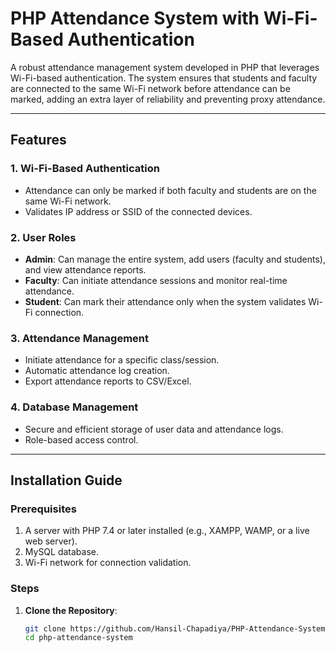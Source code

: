 # PHP Attendance System with Wi-Fi-Based Authentication

A robust attendance management system developed in PHP that leverages Wi-Fi-based authentication. The system ensures that students and faculty are connected to the same Wi-Fi network before attendance can be marked, adding an extra layer of reliability and preventing proxy attendance.

---

## Features

### 1. **Wi-Fi-Based Authentication**
- Attendance can only be marked if both faculty and students are on the same Wi-Fi network.
- Validates IP address or SSID of the connected devices.

### 2. **User Roles**
- **Admin**: Can manage the entire system, add users (faculty and students), and view attendance reports.
- **Faculty**: Can initiate attendance sessions and monitor real-time attendance.
- **Student**: Can mark their attendance only when the system validates Wi-Fi connection.

### 3. **Attendance Management**
- Initiate attendance for a specific class/session.
- Automatic attendance log creation.
- Export attendance reports to CSV/Excel.

### 4. **Database Management**
- Secure and efficient storage of user data and attendance logs.
- Role-based access control.

---

## Installation Guide

### Prerequisites
1. A server with PHP 7.4 or later installed (e.g., XAMPP, WAMP, or a live web server).
2. MySQL database.
3. Wi-Fi network for connection validation.

### Steps
1. **Clone the Repository**:
   ```bash
   git clone https://github.com/Hansil-Chapadiya/PHP-Attendance-System.git
   cd php-attendance-system
